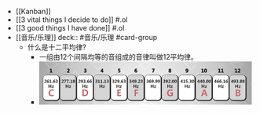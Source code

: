 - [[Kanban]]
- [[3 vital things I decide to do]] #.ol
- [[3 good things I have done]] #.ol
- [[音乐/乐理]]
  deck::  #音乐/乐理 #card-group
	- 什么是十二平均律?
		- 一组由12个间隔均等的音组成的音律叫做12平均律。
		- ![image.png](../assets/image_1708679373585_0.png)